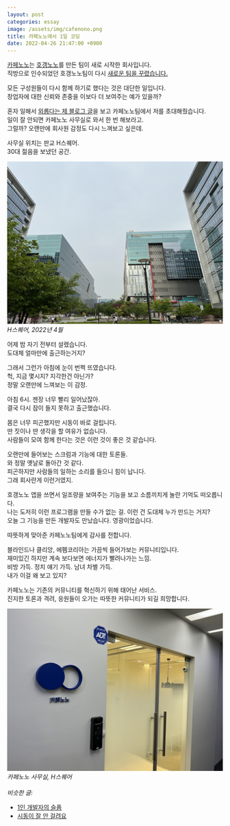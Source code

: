 ```yaml
---
layout: post
categories: essay
image: /assets/img/cafenono.png
title: 카페노노에서 1일 코딩
date: 2022-04-26 21:47:00 +0900
---
```


[카페노노](https://cafenono.com/)는 [호갱노노](https://hogangnono.com/)를 만든 팀이 새로 시작한 회사입니다.  
직방으로 인수되었던 호갱노노팀이 다시 [새로운 팀을 꾸렸습니다.](https://www.donga.com/news/Economy/article/all/20210602/107241535/1)

모든 구성원들이 다시 함께 하기로 했다는 것은 대단한 일입니다.  
창업자에 대한 신뢰와 존중을 이보다 더 보여주는 예가 있을까?

혼자 일해서 [외롭다는 제 블로그 글](/essay/2022/04/05/one-developer-sorrow.html)을 보고 카페노노팀에서 저를 초대해줬습니다.  
일이 잘 안되면 카페노노 사무실로 와서 한 번 해보라고.  
그럴까? 오랜만에 회사원 감정도 다시 느껴보고 싶은데.

사무실 위치는 판교 H스퀘어.  
30대 젊음을 보냈던 공간.

![](/assets/img/h-square-s.png)  
*H스퀘어, 2022년 4월*

어제 밤 자기 전부터 설렜습니다.  
도대체 얼마만에 출근하는거지?

그래서 그런가 아침에 눈이 번쩍 뜨였습니다.  
헉, 지금 몇시지? 지각한건 아닌가?  
정말 오랜만에 느껴보는 이 감정.

아침 6시. 젠장 너무 빨리 일어났잖아.  
결국 다시 잠이 들지 못하고 출근했습니다.

몸은 너무 피곤했지만 시동이 바로 걸립니다.  
딴 짓이나 딴 생각을 할 여유가 없습니다.  
사람들이 모여 함께 한다는 것은 이런 것이 좋은 것 같습니다.

오랜만에 들어보는 스크럼과 기능에 대한 토론들.  
와 정말 옛날로 돌아간 것 같다.  
피곤하지만 사람들의 일하는 소리를 들으니 힘이 납니다.  
그래 회사란게 이런거였지.

호갱노노 앱을 쓰면서 일조량을 보여주는 기능을 보고 소름끼치게 놀란 기억도 떠오릅니다.  
나는 도저히 이런 프로그램을 만들 수가 없는 걸. 이런 건 도대체 누가 만드는 거지?  
오늘 그 기능을 만든 개발자도 만났습니다. 영광이었습니다.

따뜻하게 맞아준 카페노노팀에게 감사를 전합니다.

블라인드나 클리앙, 에펨코리아는 가끔씩 들어가보는 커뮤니티입니다.  
재미있긴 하지만 계속 보다보면 에너지가 빨려나가는 느낌.  
비방 가득. 정치 얘기 가득. 남녀 차별 가득.  
내가 이걸 왜 보고 있지?

카페노노는 기존의 커뮤니티를 혁신하기 위해 태어난 서비스.  
진지한 토론과 격려, 응원들이 오가는 따뜻한 커뮤니티가 되길 희망합니다.

![](/assets/img/cafenono.png)  
*카페노노 사무실, H스퀘어*
<br>
<br>
*비슷한 글:*
* [1인 개발자의 슬픔](/essay/2022/04/05/one-developer-sorrow.html)
* [시동이 잘 안 걸려요](/essay/2022/04/26/late-boot.html)